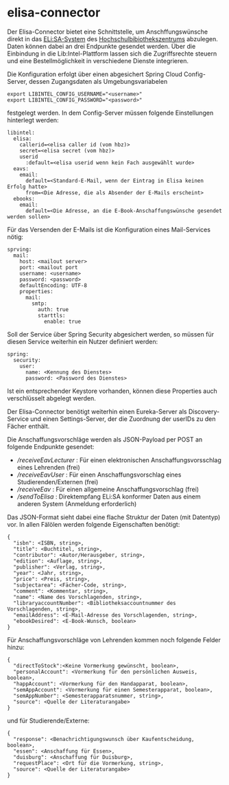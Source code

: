 # elisa-connector

Der Elisa-Connector bietet eine Schnittstelle, um Anschffungswünsche direkt in das [ELi:SA-System](https://elisa.hbz-nrw.de/) des [Hochschulbibiothekszentrums](https://www.hbz-nrw.de/) abzulegen. 
Daten können dabei an drei Endpunkte gesendet werden. 
Über die Einbindung in die Lib:Intel-Plattform lassen sich die Zugriffsrechte steuern und eine Bestellmöglichkeit in verschiedene Dienste integrieren.

Die Konfiguration erfolgt über einen abgesichert Spring Cloud Config-Server, dessen Zugangsdaten als Umgebungsvariabelen
```
export LIBINTEL_CONFIG_USERNAME="<username>"
export LIBINTEL_CONFIG_PASSWORD="<password>"
```
festgelegt werden. In dem Config-Server müssen folgende Einstellungen hinterlegt werden:

```
libintel:
  elisa:
    callerid=<elisa caller id (vom hbz)>
    secret=<elisa secret (vom hbz)>
    userid
      :default=<elisa userid wenn kein Fach ausgewählt wurde>
  eavs:
    email:
      default=<Standard-E-Mail, wenn der Eintrag in Elisa keinen Erfolg hatte>
      from=<Die Adresse, die als Absender der E-Mails erscheint>
  ebooks:
    email:
      default=<Die Adresse, an die E-Book-Anschaffungswünsche gesendet werden sollen>
```

Für das Versenden der E-Mails ist die Konfiguration eines Mail-Services nötig: 

```
sprving:
  mail:
    host: <mailout server>
    port: <mailout port
    username: <username>
    password: <password>
    defaultEncoding: UTF-8
    properties:
      mail:
        smtp:
          auth: true
          starttls:
            enable: true
```

Soll der Service über Spring Security abgesichert werden, so müssen für diesen Service weiterhin ein Nutzer definiert werden:

```
spring:
  security:
    user:
      name: <Kennung des Dienstes>
      password: <Password des Dienstes> 
```

Ist ein entsprechender Keystore vorhanden, können diese Properties auch verschlüsselt abgelegt werden.

Der Elisa-Connector benötigt weiterhin einen Eureka-Server als Discovery-Service und einen Settings-Server, der die Zuordnung der userIDs zu den Fächer enthält.

Die Anschaffungsvorschläge werden als JSON-Payload per POST an folgende Endpunkte gesendet:

* _/receiveEavLecturer_ : Für einen elektronischen Anschaffungsvorsschlag eines Lehrenden (frei)  
* _/receiveEavUser_ : Für einen Anschaffungsvorschlag eines Studierenden/Externen (frei)
* _/receiveEav_ : Für einen allgemeine Anschaffungsvorschlag (frei)
* _/sendToElisa_ : Direktempfang ELi:SA konformer Daten aus einem anderen System (Anmeldung erforderlich)
 
Das JSON-Format sieht dabei eine flache Struktur der Daten (mit Datentyp) vor. In allen Fälölen werden folgende Eigenschaften benötigt:

```
{
  "isbn": <ISBN, string>,
  "title": <Buchtitel, string>,
  "contributor": <Autor/Herausgeber, string>,
  "edition": <Auflage, string>,
  "publisher": <Verlag, string>,
  "year": <Jahr, string>,
  "price": <Preis, string>,
  "subjectarea": <Fächer-Code, string>,
  "comment": <Kommentar, string>,
  "name": <Name des Vorschlagenden, string>,
  "libraryaccountNumber": <Bibliotheksaccountnummer des Vorschlagenden, string>,
  "emailAddress": <E-Mail-Adresse des Vorschlagenden, string>,
  "ebookDesired": <E-Book-Wunsch, boolean>
}    
```
Für Anschaffungsvorschläge von Lehrenden kommen noch folgende Felder hinzu:
```
{
  "directToStock":<Keine Vormerkung gewünscht, boolean>,
  "personalAccount": <Vormerkung für den persönlichen Ausweis, boolean>,
  "happAccount": <Vormerkung für den Handapparat, boolean>,
  "semAppAccount": <Vormerkung für einen Semesterapparat, boolean>,
  "semAppNumber": <Semesterapparatsnummer, string>,
  "source": <Quelle der Literaturangabe>
}    
```
und für Studierende/Externe:
```
{
  "response": <Benachrichtigungswunsch über Kaufentscheidung, boolean>,
  "essen": <Anschaffung für Essen>,
  "duisburg": <Anschaffung für Duisburg>,
  "requestPlace": <Ort für die Vormerkung, string>,
  "source": <Quelle der Literaturangabe>
}    
```





